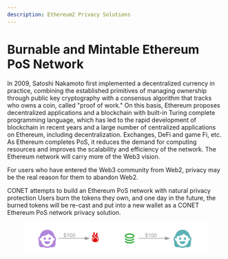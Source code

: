 ```yaml
---
description: Ethereum2 Privacy Solutions
---
```


# Burnable and Mintable Ethereum PoS Network

In 2009, Satoshi Nakamoto first implemented a decentralized currency in practice, combining the established primitives of managing ownership through public key cryptography with a consensus algorithm that tracks who owns a coin, called "proof of work." On this basis, Ethereum proposes decentralized applications and a blockchain with built-in Turing complete programming language, which has led to the rapid development of blockchain in recent years and a large number of centralized applications on Ethereum, including decentralization. Exchanges, DeFi and game Fi, etc. As Ethereum completes PoS, it reduces the demand for computing resources and improves the scalability and efficiency of the network. The Ethereum network will carry more of the Web3 vision.&#x20;

For users who have entered the Web3 community from Web2, privacy may be the real reason for them to abandon Web2.

CONET attempts to build an Ethereum PoS network with natural privacy protection Users burn the tokens they own, and one day in the future, the burned tokens will be re-cast and put into a new wallet as a CONET Ethereum PoS network privacy solution.

<figure><img src="../../../.gitbook/assets/image (15) (1).png" alt=""><figcaption></figcaption></figure>
